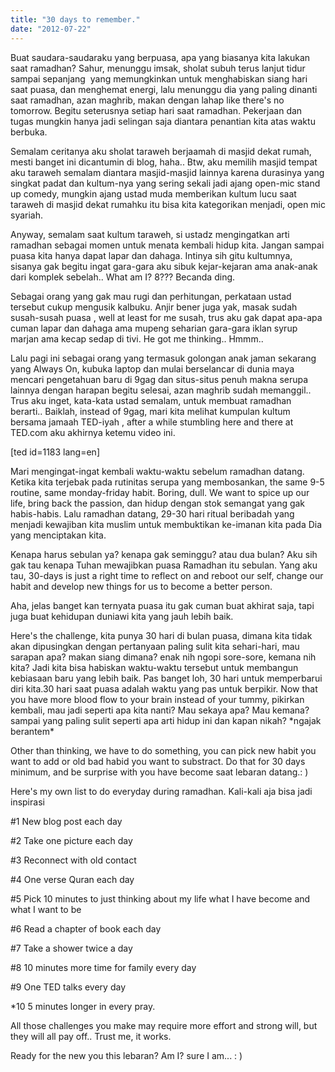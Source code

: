 ```yaml
---
title: "30 days to remember."
date: "2012-07-22"
---
```


Buat saudara-saudaraku yang berpuasa, apa yang biasanya kita lakukan saat ramadhan? Sahur, menunggu imsak, sholat subuh terus lanjut tidur sampai sepanjang  yang memungkinkan untuk menghabiskan siang hari saat puasa, dan menghemat energi, lalu menunggu dia yang paling dinanti saat ramadhan, azan maghrib, makan dengan lahap like there's no tomorrow. Begitu seterusnya setiap hari saat ramadhan. Pekerjaan dan tugas mungkin hanya jadi selingan saja diantara penantian kita atas waktu berbuka.

Semalam ceritanya aku sholat taraweh berjaamah di masjid dekat rumah, mesti banget ini dicantumin di blog, haha.. Btw, aku memilih masjid tempat aku taraweh semalam diantara masjid-masjid lainnya karena durasinya yang singkat padat dan kultum-nya yang sering sekali jadi ajang open-mic stand up comedy, mungkin ajang ustad muda memberikan kultum lucu saat taraweh di masjid dekat rumahku itu bisa kita kategorikan menjadi, open mic syariah.

Anyway, semalam saat kultum taraweh, si ustadz mengingatkan arti ramadhan sebagai momen untuk menata kembali hidup kita. Jangan sampai puasa kita hanya dapat lapar dan dahaga. Intinya sih gitu kultumnya, sisanya gak begitu ingat gara-gara aku sibuk kejar-kejaran ama anak-anak dari komplek sebelah.. What am I? 8??? Becanda ding.

Sebagai orang yang gak mau rugi dan perhitungan, perkataan ustad tersebut cukup mengusik kalbuku. Anjir bener juga yak, masak sudah susah-susah puasa , well at least for me susah, trus aku gak dapat apa-apa cuman lapar dan dahaga ama mupeng seharian gara-gara iklan syrup marjan ama kecap sedap di tivi. He got me thinking.. Hmmm..

Lalu pagi ini sebagai orang yang termasuk golongan anak jaman sekarang yang Always On, kubuka laptop dan mulai berselancar di dunia maya mencari pengetahuan baru di 9gag dan situs-situs penuh makna serupa lainnya dengan harapan begitu selesai, azan maghrib sudah memanggil.. Trus aku inget, kata-kata ustad semalam, untuk membuat ramadhan berarti.. Baiklah, instead of 9gag, mari kita melihat kumpulan kultum bersama jamaah TED-iyah , after a while stumbling here and there at TED.com aku akhirnya ketemu video ini.

\[ted id=1183 lang=en\]

Mari mengingat-ingat kembali waktu-waktu sebelum ramadhan datang. Ketika kita terjebak pada rutinitas serupa yang membosankan, the same 9-5 routine, same monday-friday habit. Boring, dull. We want to spice up our life, bring back the passion, dan hidup dengan stok semangat yang gak habis-habis. Lalu ramadhan datang, 29-30 hari ritual beribadah yang menjadi kewajiban kita muslim untuk membuktikan ke-imanan kita pada Dia yang menciptakan kita.

Kenapa harus sebulan ya? kenapa gak seminggu? atau dua bulan? Aku sih gak tau kenapa Tuhan mewajibkan puasa Ramadhan itu sebulan. Yang aku tau, 30-days is just a right time to reflect on and reboot our self, change our habit and develop new things for us to become a better person.

Aha, jelas banget kan ternyata puasa itu gak cuman buat akhirat saja, tapi juga buat kehidupan duniawi kita yang jauh lebih baik.

Here's the challenge, kita punya 30 hari di bulan puasa, dimana kita tidak akan dipusingkan dengan pertanyaan paling sulit kita sehari-hari, mau sarapan apa? makan siang dimana? enak nih ngopi sore-sore, kemana nih kita? Jadi kita bisa habiskan waktu-waktu tersebut untuk membangun kebiasaan baru yang lebih baik. Pas banget loh, 30 hari untuk memperbarui diri kita.30 hari saat puasa adalah waktu yang pas untuk berpikir. Now that you have more blood flow to your brain instead of your tummy, pikirkan kembali, mau jadi seperti apa kita nanti? Mau sekaya apa? Mau kemana? sampai yang paling sulit seperti apa arti hidup ini dan kapan nikah? \*ngajak berantem\*

Other than thinking, we have to do something, you can pick new habit you want to add or old bad habid you want to substract. Do that for 30 days minimum, and be surprise with you have become saat lebaran datang.: )

Here's my own list to do everyday during ramadhan. Kali-kali aja bisa jadi inspirasi

#1 New blog post each day

#2 Take one picture each day

#3 Reconnect with old contact

#4 One verse Quran each day

#5 Pick 10 minutes to just thinking about my life what I have become and what I want to be

#6 Read a chapter of book each day

#7 Take a shower twice a day

#8 10 minutes more time for family every day

#9 One TED talks every day

\*10 5 minutes longer in every pray.

All those challenges you make may require more effort and strong will, but they will all pay off.. Trust me, it works.

Ready for the new you this lebaran? Am I? sure I am... : )
